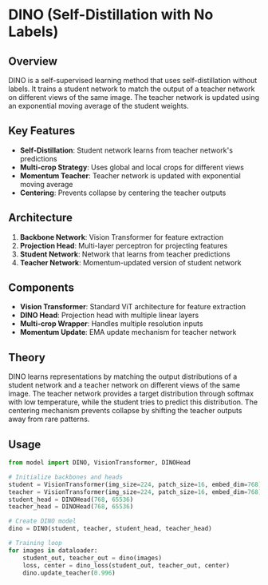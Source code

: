 # DINO (Self-Distillation with No Labels)

## Overview
DINO is a self-supervised learning method that uses self-distillation without labels. It trains a student network to match the output of a teacher network on different views of the same image. The teacher network is updated using an exponential moving average of the student weights.

## Key Features
- **Self-Distillation**: Student network learns from teacher network's predictions
- **Multi-crop Strategy**: Uses global and local crops for different views
- **Momentum Teacher**: Teacher network is updated with exponential moving average
- **Centering**: Prevents collapse by centering the teacher outputs

## Architecture
1. **Backbone Network**: Vision Transformer for feature extraction
2. **Projection Head**: Multi-layer perceptron for projecting features
3. **Student Network**: Network that learns from teacher predictions
4. **Teacher Network**: Momentum-updated version of student network

## Components
- **Vision Transformer**: Standard ViT architecture for feature extraction
- **DINO Head**: Projection head with multiple linear layers
- **Multi-crop Wrapper**: Handles multiple resolution inputs
- **Momentum Update**: EMA update mechanism for teacher network

## Theory
DINO learns representations by matching the output distributions of a student network and a teacher network on different views of the same image. The teacher network provides a target distribution through softmax with low temperature, while the student tries to predict this distribution. The centering mechanism prevents collapse by shifting the teacher outputs away from rare patterns.

## Usage
```python
from model import DINO, VisionTransformer, DINOHead

# Initialize backbones and heads
student = VisionTransformer(img_size=224, patch_size=16, embed_dim=768)
teacher = VisionTransformer(img_size=224, patch_size=16, embed_dim=768)
student_head = DINOHead(768, 65536)
teacher_head = DINOHead(768, 65536)

# Create DINO model
dino = DINO(student, teacher, student_head, teacher_head)

# Training loop
for images in dataloader:
    student_out, teacher_out = dino(images)
    loss, center = dino_loss(student_out, teacher_out, center)
    dino.update_teacher(0.996)
